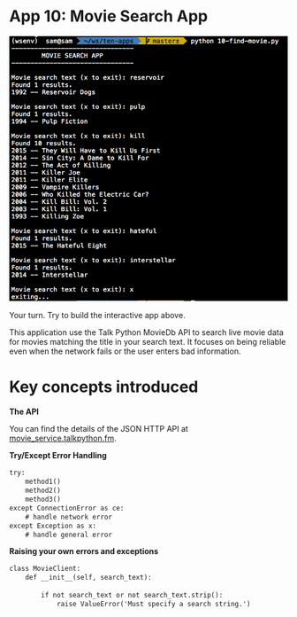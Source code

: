 # App 10: Movie Search App

![image](/screenshots/10.png)
 
Your turn. Try to build the interactive app above. 

This application use the Talk Python MovieDb API to search live movie data for movies 
matching the title in your search text. It focuses on being reliable 
even when the network fails or the user enters bad information.

Key concepts introduced
=================

**The API**

You can find the details of the JSON HTTP API at [movie_service.talkpython.fm](http://movie_service.talkpython.fm/).

**Try/Except Error Handling**

    try:
        method1()
        method2()
        method3()
    except ConnectionError as ce:
        # handle network error
    except Exception as x:
        # handle general error

**Raising your own errors and exceptions**

    class MovieClient:
        def __init__(self, search_text):

            if not search_text or not search_text.strip():
                raise ValueError('Must specify a search string.')
